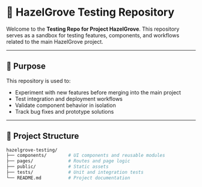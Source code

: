 # 🌿 HazelGrove Testing Repository

Welcome to the **Testing Repo for Project HazelGrove**. This repository serves as a sandbox for testing features, components, and workflows related to the main HazelGrove project.

---

## 🚧 Purpose

This repository is used to:

- Experiment with new features before merging into the main project
- Test integration and deployment workflows
- Validate component behavior in isolation
- Track bug fixes and prototype solutions

---

## 📁 Project Structure

```bash
hazelgrove-testing/
├── components/        # UI components and reusable modules
├── pages/             # Routes and page logic
├── public/            # Static assets
├── tests/             # Unit and integration tests
└── README.md          # Project documentation
